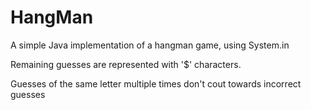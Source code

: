 # HangMan

A simple Java implementation of a hangman game, using System.in

Remaining guesses are represented with '$' characters.

Guesses of the same letter multiple times don't cout towards incorrect guesses
